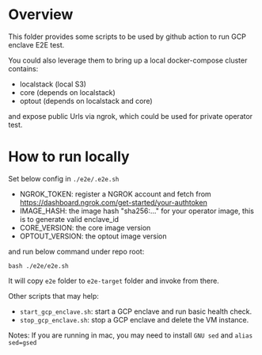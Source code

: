 # Overview

This folder provides some scripts to be used by github action to run GCP enclave E2E test.

You could also leverage them to bring up a local docker-compose cluster contains:
 - localstack (local S3)
 - core (depends on localstack)
 - optout (depends on localstack and core)

and expose public Urls via ngrok, which could be used for private operator test.

# How to run locally
Set below config in `./e2e/.e2e.sh`
 - NGROK_TOKEN: register a NGROK account and fetch from https://dashboard.ngrok.com/get-started/your-authtoken
 - IMAGE_HASH: the image hash "sha256:..." for your operator image, this is to generate valid enclave_id
 - CORE_VERSION: the core image version
 - OPTOUT_VERSION: the optout image version

and run below command under repo root:

```
bash ./e2e/e2e.sh
```

It will copy `e2e` folder to `e2e-target` folder and invoke from there.

Other scripts that may help:
 - `start_gcp_enclave.sh`: start a GCP enclave and run basic health check.
 - `stop_gcp_enclave.sh`: stop a GCP enclave and delete the VM instance.

Notes:
If you are running in mac, you may need to install `GNU sed` and `alias sed=gsed`